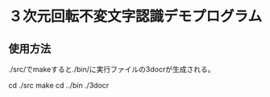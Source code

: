 ３次元回転不変文字認識デモプログラム
========
使用方法
----
./src/でmakeすると./bin/に実行ファイルの3docrが生成される。

cd ./src
make
cd ../bin
./3docr
